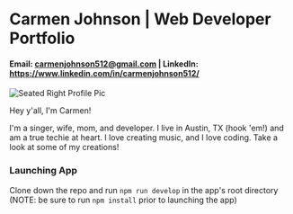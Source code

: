 # Carmen Johnson | Web Developer Portfolio

#### Email: carmenjohnson512@gmail.com | LinkedIn: https://www.linkedin.com/in/carmenjohnson512/

![Seated Right Profile Pic](https://github.com/carmenjohnson512/carmenjohnson512.github.io/blob/master/css/seatedDotsProfileRight.jpg?raw=true)

Hey y'all, I'm Carmen!

I'm a singer, wife, mom, and developer. I live in Austin, TX (hook 'em!) and am a true techie at heart. I love creating music, and I love coding. Take a look at some of my creations!

### Launching App
Clone down the repo and run `npm run develop` in the app's root directory (NOTE: be sure to run `npm install` prior to launching the app)

